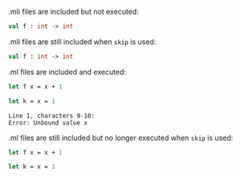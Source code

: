 .mli files are included but not executed:
<!-- $MDX file=code.mli -->
```ocaml
val f : int -> int
```

.mli files are still included when `skip` is used:
<!-- $MDX file=code.mli,skip -->
```ocaml
val f : int -> int
```

.ml files are included and executed:
<!-- $MDX file=code.ml,part=OK -->
```ocaml
let f x = x + 1
```

<!-- $MDX file=code.ml,part=KO -->
```ocaml
let k = x = 1
```
```mdx-error
Line 1, characters 9-10:
Error: Unbound value x
```


.ml files are still included but no longer executed when `skip` is used:
<!-- $MDX file=code.ml,part=OK,skip -->
```ocaml
let f x = x + 1
```

<!-- $MDX file=code.ml,part=KO,skip -->
```ocaml
let k = x = 1
```
